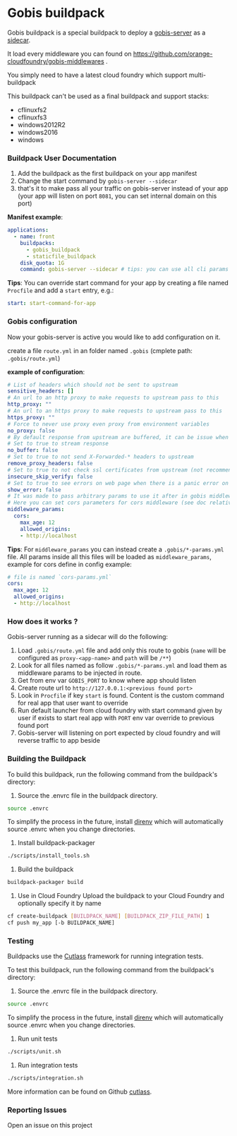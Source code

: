 # Gobis buildpack

Gobis buildpack is a special buildpack to deploy a [gobis-server](https://github.com/orange-cloudfoundry/gobis-server) 
as a [sidecar](https://blog.davemdavis.net/2018/03/13/the-sidecar-pattern/).

It load every middleware you can found on https://github.com/orange-cloudfoundry/gobis-middlewares .

You simply need to have a latest cloud foundry which support multi-buildpack

This buildpack can't be used as a final buildpack and support stacks:
- cflinuxfs2
- cflinuxfs3
- windows2012R2
- windows2016
- windows

### Buildpack User Documentation


1. Add the buildpack as the first buildpack on your app manifest
2. Change the start command by `gobis-server --sidecar`
3. that's it to make pass all your traffic on gobis-server instead of your app (your app will listen on port `8081`, 
you can set internal domain on this port)

**Manifest example**:

```yaml
applications:
  - name: front
    buildpacks:
      - gobis_buildpack
      - staticfile_buildpack
    disk_quota: 1G
    command: gobis-server --sidecar # tips: you can use all cli params from gobis-server, add flag `--log-level debug` to enable debug mode for example
```

**Tips**: You can override start command for your app by creating a file named `Procfile` and add a `start` entry, e.g.:

```yaml
start: start-command-for-app
```

### Gobis configuration

Now your gobis-server is active you would like to add configuration on it.

create a file `route.yml` in an folder named `.gobis` (cmplete path: `.gobis/route.yml`)

**example of configuration**:

```yaml
# List of headers which should not be sent to upstream
sensitive_headers: []
# An url to an http proxy to make requests to upstream pass to this
http_proxy: ""
# An url to an https proxy to make requests to upstream pass to this
https_proxy: ""
# Force to never use proxy even proxy from environment variables
no_proxy: false
# By default response from upstream are buffered, it can be issue when sending big files
# Set to true to stream response
no_buffer: false
# Set to true to not send X-Forwarded-* headers to upstream
remove_proxy_headers: false
# Set to true to not check ssl certificates from upstream (not recommended)
insecure_skip_verify: false
# Set to true to see errors on web page when there is a panic error on gobis
show_error: false
# It was made to pass arbitrary params to use it after in gobis middlewares
# Here you can set cors parameters for cors middleware (see doc relative to middlewares)
middleware_params:
  cors:
    max_age: 12
    allowed_origins:
    - http://localhost
```

**Tips**: For `middleware_params` you can instead create a `.gobis/*-params.yml` file. 
All params inside all this files will be loaded as `middleware_params`, example for cors define in config example:

```yaml
# file is named `cors-params.yml`
cors:
  max_age: 12
  allowed_origins:
  - http://localhost
```

### How does it works ?

Gobis-server running as a sidecar will do the following:
1. Load `.gobis/route.yml` file and add only this route to gobis (`name` will be configured as `proxy-<app-name>` and `path` will be `/**`)
2. Look for all files named as follow `.gobis/*-params.yml` and load them as middleware params to be injected in route.
3. Get from env var `GOBIS_PORT` to know where app should listen
4. Create route url to `http://127.0.0.1:<previous found port>`
5. Look in `Procfile` if key `start` is found. Content is the custom command for real app that user want to override
6. Run default launcher from cloud foundry with start command given by user if exists 
to start real app with `PORT` env var override to previous found port 
7. Gobis-server will listening on port expected by cloud foundry and will reverse traffic to app beside 

### Building the Buildpack
To build this buildpack, run the following command from the buildpack's directory:

1. Source the .envrc file in the buildpack directory.
```bash
source .envrc
```
To simplify the process in the future, install [direnv](https://direnv.net/) which will automatically source .envrc when you change directories.

1. Install buildpack-packager
```bash
./scripts/install_tools.sh
```

1. Build the buildpack
```bash
buildpack-packager build
```

1. Use in Cloud Foundry
Upload the buildpack to your Cloud Foundry and optionally specify it by name

```bash
cf create-buildpack [BUILDPACK_NAME] [BUILDPACK_ZIP_FILE_PATH] 1
cf push my_app [-b BUILDPACK_NAME]
```

### Testing
Buildpacks use the [Cutlass](https://github.com/cloudfoundry/libbuildpack/cutlass) framework for running integration tests.

To test this buildpack, run the following command from the buildpack's directory:

1. Source the .envrc file in the buildpack directory.

```bash
source .envrc
```
To simplify the process in the future, install [direnv](https://direnv.net/) which will automatically source .envrc when you change directories.

1. Run unit tests

```bash
./scripts/unit.sh
```

1. Run integration tests

```bash
./scripts/integration.sh
```

More information can be found on Github [cutlass](https://github.com/cloudfoundry/libbuildpack/cutlass).

### Reporting Issues
Open an issue on this project

